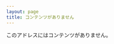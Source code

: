 ```yaml
---
layout: page
title: コンテンツがありません
---
```


このアドレスにはコンテンツがありません。

<script>
const prefix = "https://web.archive.org/web/*/";
const thisURL = document.location.href;
const archiveIndexUrl = prefix + thisURL;
document.write("<a href=\"" + archiveIndexUrl + "\" target=\"_blank\">インターネット・アーカイブ</a>で見つかるかもしれません。");
</script>
